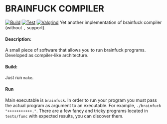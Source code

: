 # BRAINFUCK COMPILER
[![Build](https://github.com/sskcvqikf/brainfuck/actions/workflows/build.yml/badge.svg?branch=main)](https://github.com/sskcvqikf/brainfuck/actions/workflows/build.yml)
[![Test](https://github.com/sskcvqikf/brainfuck/actions/workflows/test.yml/badge.svg?branch=main)](https://github.com/sskcvqikf/brainfuck/actions/workflows/test.yml)
[![Valgrind](https://github.com/sskcvqikf/brainfuck/actions/workflows/valgrind.yml/badge.svg?branch=main)](https://github.com/sskcvqikf/brainfuck/actions/workflows/valgrind.yml)
Yet another implementation of brainfuck compiler (without `,` support).
#### Description:
A small piece of software that allows you to run brainfuck programs. Developed as compiler-like architecture.
#### Build:
Just run `make`.
#### Run
Main executable is `brainfuck`. In order to run your program you must pass the actual program as argument to an executable. For example, `./brainfuck "+++++++++++."`.
There are a few fancy and tricky programs located in `tests/func` with expected results, you can discover them.
